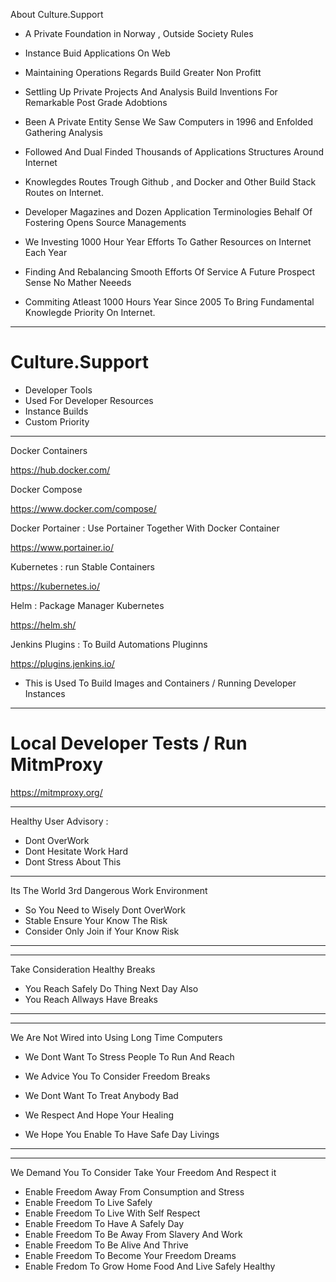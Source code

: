 
About Culture.Support

- A Private Foundation in Norway ,  Outside Society Rules
- Instance Buid Applications On Web 
- Maintaining Operations Regards Build Greater Non Profitt
- Settling Up Private Projects And Analysis Build Inventions For Remarkable Post Grade Adobtions


- Been A Private Entity Sense We Saw Computers in 1996 and Enfolded Gathering Analysis 
- Followed And Dual Finded Thousands of Applications Structures Around Internet 
- Knowlegdes Routes Trough Github , and Docker and Other Build Stack Routes on Internet.

- Developer Magazines and Dozen Application Terminologies Behalf Of Fostering Opens Source Managements


- We Investing 1000 Hour Year Efforts To Gather Resources on Internet Each Year 
- Finding And Rebalancing Smooth Efforts Of Service A Future Prospect Sense No Mather Neeeds 

- Commiting Atleast 1000 Hours Year Since 2005 To Bring Fundamental Knowlegde Priority On Internet. 

----------

# Culture.Support


- Developer Tools 
- Used For Developer Resources 
- Instance Builds 
- Custom Priority 

-------



 Docker Containers 


https://hub.docker.com/



Docker Compose 


https://www.docker.com/compose/



Docker Portainer : Use Portainer Together With Docker Container

https://www.portainer.io/


Kubernetes : run Stable Containers


https://kubernetes.io/


Helm : Package Manager Kubernetes 


https://helm.sh/


Jenkins Plugins : To Build Automations Pluginns


https://plugins.jenkins.io/



- This is Used To Build Images and Containers / Running Developer Instances




--------------


# Local Developer Tests / Run MitmProxy


https://mitmproxy.org/


----------



Healthy User Advisory :

- Dont OverWork
- Dont Hesitate Work Hard
- Dont Stress About This 

------

Its The World 3rd Dangerous Work Environment

- So You Need to Wisely Dont OverWork 
- Stable Ensure Your Know The Risk
- Consider Only Join if Your Know Risk


--------------
----------

Take Consideration Healthy Breaks 

- You Reach Safely Do Thing Next Day Also 
- You Reach Allways Have Breaks 


------
--------

We Are Not Wired into Using Long Time Computers 

- We Dont Want To Stress People To Run And Reach
- We Advice You To Consider Freedom Breaks 

- We Dont Want To Treat Anybody Bad
- We Respect And Hope Your Healing
- We Hope You Enable To Have Safe Day Livings 

-------
------

We Demand You To Consider Take Your Freedom And Respect it 

- Enable Freedom Away From Consumption and Stress
- Enable Freedom To Live Safely 
- Enable Freedom To Live With Self Respect 
- Enable Freedom To Have A Safely Day 
- Enable Freedom To Be Away From Slavery And Work 
- Enable Freedom To Be Alive And Thrive
- Enable Freedom To Become Your Freedom Dreams
- Enable Fredom To Grow Home Food And Live Safely Healthy 
